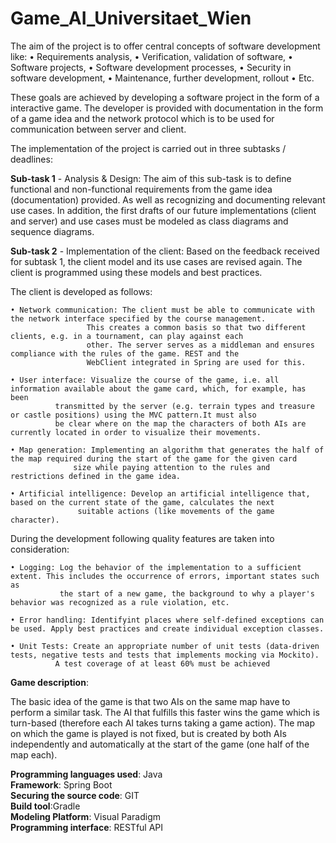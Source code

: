 # Game_AI_Universitaet_Wien


The aim of the project is to offer central concepts of software development like:
• Requirements analysis,
• Verification, validation of software,
• Software projects,
• Software development processes,
• Security in software development,
• Maintenance, further development, rollout
• Etc.


These goals are achieved by developing a software project in the form of a interactive game. The developer is provided with documentation in the form of 
a game idea and the network protocol which is to be used for communication between server and client.

The implementation of the project is carried out in three subtasks / deadlines:

**Sub-task 1** - Analysis & Design: The aim of this sub-task is to define functional and non-functional requirements 
from the game idea (documentation) provided. As well as recognizing and documenting relevant use cases. In addition, 
the first drafts of our future implementations (client and server) and use cases must be modeled as class diagrams and sequence diagrams.


**Sub-task 2** - Implementation of the client: Based on the feedback received for subtask 1, the client model and its use cases are revised again. 
The client is programmed using these models and best practices.

The client is developed as follows:

	• Network communication: The client must be able to communicate with the network interface specified by the course management. 
		    		 This creates a common basis so that two different clients, e.g. in a tournament, can play against each 
			         other. The server serves as a middleman and ensures compliance with the rules of the game. REST and the 
			         WebClient integrated in Spring are used for this.

	• User interface: Visualize the course of the game, i.e. all information available about the game card, which, for example, has been 
			  transmitted by the server (e.g. terrain types and treasure or castle positions) using the MVC pattern.It must also 
			  be clear where on the map the characters of both AIs are currently located in order to visualize their movements.

	• Map generation: Implementing an algorithm that generates the half of the map required during the start of the game for the given card 
		          size while paying attention to the rules and restrictions defined in the game idea. 

	• Artificial intelligence: Develop an artificial intelligence that, based on the current state of the game, calculates the next 
				   suitable actions (like movements of the game character).

During the development following quality features are taken into consideration: 

	• Logging: Log the behavior of the implementation to a sufficient extent. This includes the occurrence of errors, important states such as 
	           the start of a new game, the background to why a player's behavior was recognized as a rule violation, etc.

	• Error handling: Identifyint places where self-defined exceptions can be used. Apply best practices and create individual exception classes.

	• Unit Tests: Create an appropriate number of unit tests (data-driven tests, negative tests and tests that implements mocking via Mockito). 
		      A test coverage of at least 60% must be achieved



**Game description**:

The basic idea of the game is that two AIs on the same map have to perform a similar task. The AI that fulfills this faster wins the game which
is turn-based (therefore each AI takes turns taking a game action). The map on which the game is played is not fixed, but is created by both AIs
independently and automatically at the start of the game (one half of the map each).


**Programming languages used**: Java <br/>
**Framework**: Spring Boot <br/>
**Securing the source code**: GIT  <br/>
**Build tool**:Gradle  <br/>
**Modeling Platform**: Visual Paradigm <br/>
**Programming interface**: RESTful API <br/>

